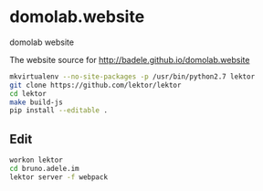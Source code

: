 # domolab.website
domolab website

The website source for http://badele.github.io/domolab.website

```bash
mkvirtualenv --no-site-packages -p /usr/bin/python2.7 lektor
git clone https://github.com/lektor/lektor
cd lektor
make build-js
pip install --editable .
```

## Edit
```bash
workon lektor
cd bruno.adele.im
lektor server -f webpack
```